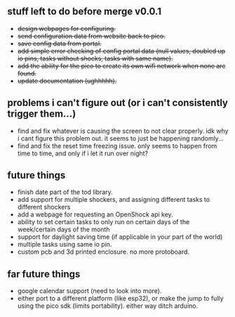 ## stuff left to do before merge v0.0.1

* ~~design webpages for configuring.~~
* ~~send configuration data from website back to pico.~~
* ~~save config data from portal.~~
* ~~add simple error checking of config portal data (null values, doubled up io pins, tasks without shocks, tasks with same name).~~
* ~~add the ability for the pico to create its own wifi network when none are found.~~
* ~~update documentation (ughhhhh).~~

## problems i can't figure out (or i can't consistently trigger them...)

* find and fix whatever is causing the screen to not clear properly. idk why i cant figure this problem out. it seems to just be happening randomly...
* find and fix the reset time freezing issue. only seems to happen from time to time, and only if i let it run over night? 

## future things

* finish date part of the tod library.
* add support for multiple shockers, and assigning different tasks to different shockers
* add a webpage for requesting an OpenShock api key.
* ability to set certain tasks to only run on certain days of the week/certain days of the month
* support for daylight saving time (if applicable in your part of the world)
* multiple tasks using same io pin.
* custom pcb and 3d printed enclosure. no more protoboard.

## far future things

* google calendar support (need to look into more).
* either port to a different platform (like esp32), or make the jump to fully using the pico sdk (limits portability). either way ditch arduino. 